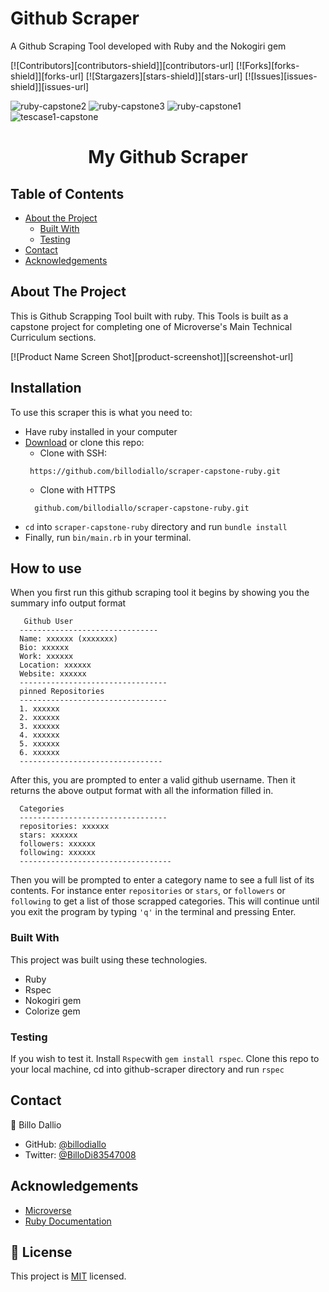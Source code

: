 # Github Scraper
A Github Scraping Tool developed with Ruby and the Nokogiri gem

[![Contributors][contributors-shield]][contributors-url]
[![Forks][forks-shield]][forks-url]
[![Stargazers][stars-shield]][stars-url]
[![Issues][issues-shield]][issues-url]


<!-- PROJECT SCRENSHOOT -->
![ruby-capstone2](https://user-images.githubusercontent.com/11162987/109022267-b8c11680-76cc-11eb-9599-5cbc255b4a4b.PNG)
![ruby-capstone3](https://user-images.githubusercontent.com/11162987/109022276-b9f24380-76cc-11eb-85f1-1ba143e6ecf8.PNG)
![ruby-capstone1](https://user-images.githubusercontent.com/11162987/109022278-ba8ada00-76cc-11eb-80ff-392523aebcc2.PNG)
![tescase1-capstone](https://user-images.githubusercontent.com/11162987/109027257-a7c6d400-76d1-11eb-81b8-4fe11b090d83.PNG)
<br />
<p align="center">
  <a href="https://github.com/billodiallo/scraper-capstone-ruby">
  </a>

  <h1 align="center">My Github Scraper</h1>


<!-- TABLE OF CONTENTS -->
## Table of Contents

* [About the Project](#about-the-project)
  * [Built With](#built-with)
  * [Testing](#testing)
* [Contact](#contact)
* [Acknowledgements](#acknowledgements)


<!-- ABOUT THE PROJECT -->
## About The Project

This is Github Scrapping Tool built with ruby. This Tools is built as a capstone project for completing one of Microverse's Main Technical Curriculum sections.

[![Product Name Screen Shot][product-screenshot]][screenshot-url]

<!-- ABOUT THE PROJECT -->
## Installation

To use this scraper this is what you need to:
* Have ruby installed in your computer
* [Download](https://github.com/billodiallo/scraper-capstone-ruby.git) or clone this repo:
  - Clone with SSH:
  ```
   https://github.com/billodiallo/scraper-capstone-ruby.git
  ```
  - Clone with HTTPS
  ```
    github.com/billodiallo/scraper-capstone-ruby.git
  ```
* `cd` into `scraper-capstone-ruby` directory and run `bundle install`
* Finally, run `bin/main.rb` in your terminal.

## How to use
When you first run this github scraping tool it begins by showing you the summary info output format

```
   Github User
  -------------------------------  
  Name: xxxxxx (xxxxxxx)  
  Bio: xxxxxx  
  Work: xxxxxx  
  Location: xxxxxx  
  Website: xxxxxx  
  ---------------------------------
  pinned Repositories
  ---------------------------------
  1. xxxxxx
  2. xxxxxx
  3. xxxxxx
  4. xxxxxx
  5. xxxxxx
  6. xxxxxx
  --------------------------------
```

After this, you are prompted to enter a valid github username. Then it returns the above output format with all the information filled in.

```
  Categories
  ---------------------------------
  repositories: xxxxxx
  stars: xxxxxx
  followers: xxxxxx
  following: xxxxxx
  ----------------------------------
```
Then you will be prompted to enter a category name to see a full list of its contents. For instance enter `repositories` or `stars`, or  `followers` or `following`  to get a list of those scrapped categories. This will continue until you exit the program by typing `'q'` in the terminal and pressing Enter.

### Built With
This project was built using these technologies.
* Ruby
* Rspec
* Nokogiri gem
* Colorize gem

### Testing
If you wish to test it. Install `Rspec`with `gem install rspec`. Clone this repo to your local machine, cd into github-scraper directory and run `rspec`

<!-- LIVE VERSION -->


<!-- CONTACT -->
## Contact

👤 Billo Dallio

- GitHub: [@billodiallo](https://github.com/billodiallo)
- Twitter: [@BilloDi83547008](https://twitter.com/BilloDi83547008)

<!-- ACKNOWLEDGEMENTS -->
## Acknowledgements
* [Microverse](https://www.microverse.org/)
* [Ruby Documentation](https://www.ruby-lang.org/en/documentation/)


## 📝 License

This project is [MIT](LICENSE) licensed.

